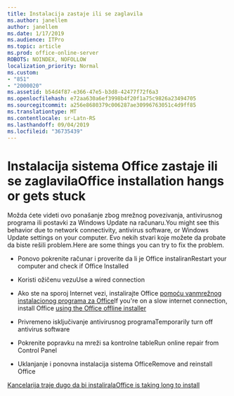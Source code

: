 ```yaml
---
title: Instalacija zastaje ili se zaglavila
ms.author: janellem
author: janellem
ms.date: 1/17/2019
ms.audience: ITPro
ms.topic: article
ms.prod: office-online-server
ROBOTS: NOINDEX, NOFOLLOW
localization_priority: Normal
ms.custom:
- "851"
- "2000020"
ms.assetid: b54d4f87-e366-47e5-b3d8-42477f72f6a3
ms.openlocfilehash: e72aa630a6ef3998b4f20f1a75c9826a23494705
ms.sourcegitcommit: a256e8680379c006287ae30996763051c4d9ff85
ms.translationtype: MT
ms.contentlocale: sr-Latn-RS
ms.lasthandoff: 09/04/2019
ms.locfileid: "36735439"
---
```

# <a name="office-installation-hangs-or-gets-stuck"></a><span data-ttu-id="f8ef1-102">Instalacija sistema Office zastaje ili se zaglavila</span><span class="sxs-lookup"><span data-stu-id="f8ef1-102">Office installation hangs or gets stuck</span></span>

<span data-ttu-id="f8ef1-103">Možda ćete videti ovo ponašanje zbog mrežnog povezivanja, antivirusnog programa ili postavki za Windows Update na računaru.</span><span class="sxs-lookup"><span data-stu-id="f8ef1-103">You might see this behavior due to network connectivity, antivirus software, or Windows Update settings on your computer.</span></span> <span data-ttu-id="f8ef1-104">Evo nekih stvari koje možete da probate da biste rešili problem.</span><span class="sxs-lookup"><span data-stu-id="f8ef1-104">Here are some things you can try to fix the problem.</span></span>
  
- <span data-ttu-id="f8ef1-105">Ponovo pokrenite računar i proverite da li je Office instaliran</span><span class="sxs-lookup"><span data-stu-id="f8ef1-105">Restart your computer and check if Office Installed</span></span>

- <span data-ttu-id="f8ef1-106">Koristi ožičenu vezu</span><span class="sxs-lookup"><span data-stu-id="f8ef1-106">Use a wired connection</span></span>

- <span data-ttu-id="f8ef1-107">Ako ste na sporoj Internet vezi, instalirajte Office [pomoću vanmrežnog instalacionog programa za Office](https://support.office.com/article/f0a85fe7-118f-41cb-a791-d59cef96ad1c?wt.mc_id=Alchemy_ClientDIA)</span><span class="sxs-lookup"><span data-stu-id="f8ef1-107">If you're on a slow internet connection, install Office [using the Office offline installer](https://support.office.com/article/f0a85fe7-118f-41cb-a791-d59cef96ad1c?wt.mc_id=Alchemy_ClientDIA)</span></span>

- <span data-ttu-id="f8ef1-108">Privremeno isključivanje antivirusnog programa</span><span class="sxs-lookup"><span data-stu-id="f8ef1-108">Temporarily turn off antivirus software</span></span>

- <span data-ttu-id="f8ef1-109">Pokrenite popravku na mreži sa kontrolne table</span><span class="sxs-lookup"><span data-stu-id="f8ef1-109">Run online repair from Control Panel</span></span>

- <span data-ttu-id="f8ef1-110">Uklanjanje i ponovna instalacija sistema Office</span><span class="sxs-lookup"><span data-stu-id="f8ef1-110">Remove and reinstall Office</span></span>

[<span data-ttu-id="f8ef1-111">Kancelarija traje dugo da bi instalirala</span><span class="sxs-lookup"><span data-stu-id="f8ef1-111">Office is taking long to install</span></span>](https://support.office.com/article/0f09f357-3fef-42a6-b8aa-cef4c6c44bdf?wt.mc_id=Alchemy_ClientDIA)
  